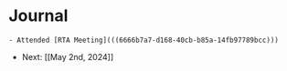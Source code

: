 # Journal
	- Attended [RTA Meeting](((6666b7a7-d168-40cb-b85a-14fb97789bcc)))
- Next: [[May 2nd, 2024]]